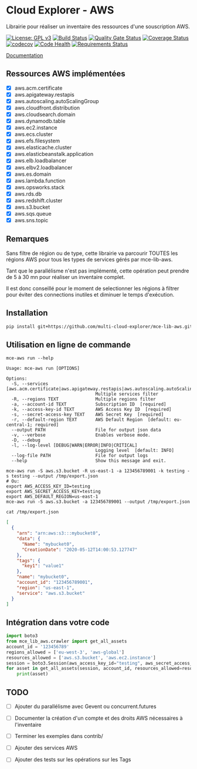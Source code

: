 # Cloud Explorer - AWS

Librairie pour réaliser un inventaire des ressources d'une souscription AWS.

[![License: GPL v3](https://img.shields.io/badge/License-GPLv3-blue.svg)](https://www.gnu.org/licenses/gpl-3.0)
[![Build Status](https://travis-ci.org/multi-cloud-explorer/mce-lib-aws.svg)](https://travis-ci.org/multi-cloud-explorer/mce-lib-aws)
[![Quality Gate Status](https://sonarcloud.io/api/project_badges/measure?project=multi-cloud-explorer_mce-lib-aws&metric=alert_status)](https://sonarcloud.io/dashboard?id=multi-cloud-explorer_mce-lib-aws)
[![Coverage Status](https://coveralls.io/repos/github/multi-cloud-explorer/mce-lib-aws/badge.svg?branch=master)](https://coveralls.io/github/multi-cloud-explorer/mce-lib-aws?branch=master)
[![codecov](https://codecov.io/gh/multi-cloud-explorer/mce-lib-aws/branch/master/graph/badge.svg)](https://codecov.io/gh/multi-cloud-explorer/mce-lib-aws)
[![Code Health](https://landscape.io/github/multi-cloud-explorer/mce-lib-aws/master/landscape.svg?style=flat)](https://landscape.io/github/multi-cloud-explorer/mce-lib-aws/master)
[![Requirements Status](https://requires.io/github/multi-cloud-explorer/mce-lib-aws/requirements.svg?branch=master)](https://requires.io/github/multi-cloud-explorer/mce-lib-aws/requirements/?branch=master)

[Documentation](https://multi-cloud-explorer.readthedocs.org)

## Ressources AWS implémentées

- [x] aws.acm.certificate
- [x] aws.apigateway.restapis
- [x] aws.autoscaling.autoScalingGroup
- [x] aws.cloudfront.distribution
- [x] aws.cloudsearch.domain
- [x] aws.dynamodb.table
- [x] aws.ec2.instance
- [x] aws.ecs.cluster
- [x] aws.efs.filesystem
- [x] aws.elasticache.cluster
- [x] aws.elasticbeanstalk.application
- [x] aws.elb.loadbalancer
- [x] aws.elbv2.loadbalancer
- [x] aws.es.domain
- [x] aws.lambda.function
- [x] aws.opsworks.stack
- [x] aws.rds.db
- [x] aws.redshift.cluster
- [x] aws.s3.bucket
- [x] aws.sqs.queue
- [x] aws.sns.topic

## Remarques

Sans filtre de région ou de type, cette librairie va parcourir TOUTES les régions AWS pour tous les types de services gérés par mce-lib-aws.

Tant que le parallélisme n'est pas implémenté, cette opération peut prendre de 5 à 30 mn pour réaliser un inventaire complet.

Il est donc conseillé pour le moment de selectionner les régions à filtrer pour éviter des connections inutiles et diminuer le temps d'exécution.

## Installation

```bash
pip install git+https://github.com/multi-cloud-explorer/mce-lib-aws.git
```

## Utilisation en ligne de commande

```shell 
mce-aws run --help

Usage: mce-aws run [OPTIONS]

Options:
  -S, --services [aws.acm.certificate|aws.apigateway.restapis|aws.autoscaling.autoScalingGroup|aws.cloudfront.distribution|aws.cloudsearch.domain|aws.dynamodb.table|aws.ec2.instance|aws.ecs.cluster|aws.efs.filesystem|aws.elasticache.cluster|aws.elasticbeanstalk.application|aws.elb.loadbalancer|aws.elbv2.loadbalancer|aws.es.domain|aws.lambda.function|aws.opsworks.stack|aws.rds.db|aws.redshift.cluster|aws.s3.bucket|aws.sqs.queue|aws.sns.topic]
                                  Multiple services filter
  -R, --regions TEXT              Multiple regions filter
  -a, --account-id TEXT           Subscription ID  [required]
  -k, --access-key-id TEXT        AWS Access Key ID  [required]
  -s, --secret-access-key TEXT    AWS Secret Key  [required]
  -r, --default-region TEXT       AWS Default Region  [default: eu-central-1; required]
  --output PATH                   File for output json data
  -v, --verbose                   Enables verbose mode.
  -D, --debug
  -l, --log-level [DEBUG|WARN|ERROR|INFO|CRITICAL]
                                  Logging level  [default: INFO]
  --log-file PATH                 File for output logs
  --help                          Show this message and exit.
```

```shell 
mce-aws run -S aws.s3.bucket -R us-east-1 -a 123456789001 -k testing -s testing --output /tmp/export.json
# Ou:
export AWS_ACCESS_KEY_ID=testing
export AWS_SECRET_ACCESS_KEY=testing
export AWS_DEFAULT_REGION=us-east-1
mce-aws run -S aws.s3.bucket -a 123456789001 --output /tmp/export.json

cat /tmp/export.json
```

```json
[
  {
    "arn": "arn:aws:s3:::mybucket0",
    "data": {
      "Name": "mybucket0",
      "CreationDate": "2020-05-12T14:00:53.127747"
    },
    "tags": {
      "key1": "value1"
    },
    "name": "mybucket0",
    "account_id": "123456789001",
    "region": "us-east-1",
    "service": "aws.s3.bucket"
  }
]
```

## Intégration dans votre code

```python
import boto3
from mce_lib_aws.crawler import get_all_assets
account_id = '123456789'
regions_allowed = ['eu-west-3', 'aws-global']
resources_allowed = ['aws.s3.bucket', 'aws.ec2.instance']
session = boto3.Session(aws_access_key_id="testing", aws_secret_access_key="testing", region_name="us-east-1")
for asset in get_all_assets(session, account_id, resources_allowed=resources_allowed, regions_allowed=regions_allowed):
    print(asset)
```

## TODO

- [ ] Ajouter du parallélisme avec Gevent ou concurrent.futures
- [ ] Documenter la création d'un compte et des droits AWS nécessaires à l'inventaire
- [ ] Terminer les exemples dans contrib/
- [ ] Ajouter des services AWS 
- [ ] Ajouter des tests sur les opérations sur les Tags

